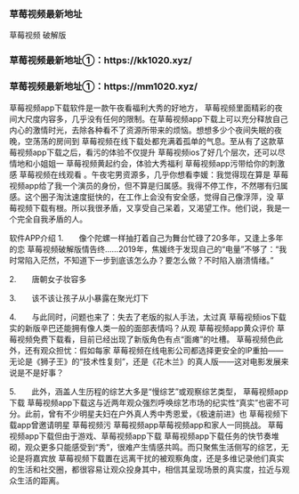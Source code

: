 <h3>草莓视频最新地址</h3>
草莓视频
破解版
<h3>草莓视频最新地址①：https://kk1020.xyz/</h3>
<h3>草莓视频最新地址①：https://mm1020.xyz/</h3>



草莓视频app下载软件是一款午夜看福利大秀的好地方，
草莓视频里面精彩的夜间大尺度内容多，几乎没有任何的限制。在草莓视频app下载上可以充分释放自己内心的激情时光，去除各种看不了资源所带来的烦恼。想想多少个夜间失眠的夜晚，空荡荡的房间到
草莓视频在线下载处都充满着孤单的气息。至从有了这款草莓视频app下载之后，看污的体验不仅提升
草莓视频ios了好几个层次，还可以尽情地和小姐姐一
草莓视频黄起约会，体验大秀福利
草莓视频app污带给你的刺激感
草莓视频在线观看
。午夜宅男资源多，几乎你想看李媛：我觉得现在算是
草莓视频app给了我一个演员的身份，但不算是归属感。我得不停工作，不然哪有归属感。这个圈子淘汰速度挺快的，在工作上会没有安全感，觉得自己像浮萍，没
草莓视频下载有根。所以我很矛盾，又享受自己呆着，又渴望工作。他们说，我是一个完全自我矛盾的人。

软件APP介绍
1.　　像个陀螺一样抽打着自己为舞台忙碌了20多年，又逢上多年的恋
草莓视频破解版情告终……2019年，焦媛终于发现自己的“电量”不够了：“我时常陷入茫然，不知道下一步到底该怎么办？要怎么做？不时陷入崩溃情绪。”

2.　　唐朝女子妆容多

3.　　该不该让孩子从小暴露在聚光灯下

4.　　与此同时，问题也来了：失去了老版的拟人手法，太过真
草莓视频ios下载实的新版辛巴还能拥有像人类一般的面部表情吗？从观
草莓视频app黄众评价
草莓视频免费下载看，目前已经出现了新版角色有点“面瘫”的吐槽。
草莓视频色此外，还有观众担忧：假如每家
草莓视频在线电影公司都选择更安全的IP重拍——无论是《狮子王》的“技术性复刻”，还是《花木兰》的真人版——这对电影发展来说是不是好事？

5.　　此外，涵盖人生历程的综艺大多是“慢综艺”或观察综艺类型，
草莓视频app下载
草莓视频app下载这与近两年观众强烈呼唤综艺市场的纪实性“真实”也密不可分。此前，曾有不少明星夫妇在户外真人秀中秀恩爱，《极速前进》也
草莓视频下载app曾邀请明星
草莓视频污
草莓视频app草莓视频app和家人一同挑战。
草莓视频app下载但由于游戏、草莓视频app下载
草莓视频app下载任务的快节奏堆砌，观众更多只能感受到“秀”，很难产生情感共鸣。而只聚焦生活侧写的综艺，无论是将嘉宾放
草莓视频下载置在远离干扰的被观察角度，还是多维记录他们真实的生活和社交圈，都很容易让观众投身其中，相信其呈现场景的真实度，拉近与观众生活的距离。
